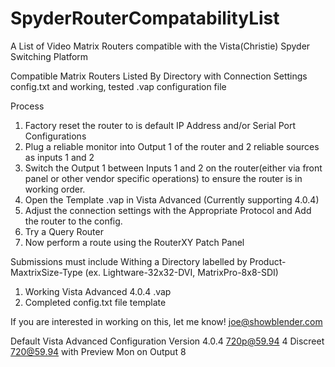 # SpyderRouterCompatabilityList
A List of Video Matrix Routers compatible with the Vista(Christie) Spyder Switching Platform

Compatible Matrix Routers Listed By Directory with Connection Settings config.txt and working, tested .vap configuration file

Process 
1. Factory reset the router to is default IP Address and/or Serial Port Configurations
2. Plug a reliable monitor into Output 1 of the router and 2 reliable sources as inputs 1 and 2
3. Switch the Output 1 between Inputs 1 and 2 on the router(either via front panel or other vendor specific operations) to ensure the router is in working order.
4. Open the Template .vap in Vista Advanced (Currently supporting 4.0.4)
5. Adjust the connection settings with the Appropriate Protocol and Add the router to the config.
6. Try a Query Router
5. Now perform a route using the RouterXY Patch Panel

Submissions must include
Withing a Directory labelled by Product-MaxtrixSize-Type   (ex.  Lightware-32x32-DVI, MatrixPro-8x8-SDI)
1. Working Vista Advanced 4.0.4 .vap
2. Completed config.txt file template

If you are interested in working on this, let me know!
joe@showblender.com

Default Vista Advanced Configuration 
Version 4.0.4
720p@59.94
4 Discreet 720@59.94 with Preview Mon on Output 8
